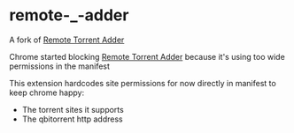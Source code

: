 # remote-_-adder
A fork of [Remote Torrent Adder](https://github.com/bogenpirat/remote-torrent-adder)

Chrome started blocking [Remote Torrent Adder](https://github.com/bogenpirat/remote-torrent-adder) because it's using too wide permissions in the manifest

This extension hardcodes site permissions for now directly in manifest to keep chrome happy:
* The torrent sites it supports
* The qbitorrent http address
